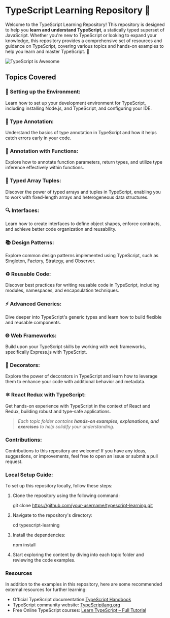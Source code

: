 

# TypeScript Learning Repository 🚀

Welcome to the TypeScript Learning Repository! This repository is designed to help you **learn and understand TypeScript**, a statically typed superset of JavaScript. Whether you're new to TypeScript or looking to expand your knowledge, this repository provides a comprehensive set of resources and guidance on TypeScript, covering various topics and hands-on examples to help you learn and master TypeScript. 🌟

![TypeScript is Awesome](https://cdn.thenewstack.io/media/2022/01/10b88c68-typescript-logo.png)


## Topics Covered

### 🔧 Setting up the Environment: 
Learn how to set up your development environment for TypeScript, including installing Node.js, and TypeScript, and configuring your IDE.

### 📝 Type Annotation:
Understand the basics of type annotation in TypeScript and how it helps catch errors early in your code.

### 🔢 Annotation with Functions: 
Explore how to annotate function parameters, return types, and utilize type inference effectively within functions.

### 🌌 Typed Array Tuples:
Discover the power of typed arrays and tuples in TypeScript, enabling you to work with fixed-length arrays and heterogeneous data structures.

### 🔍 Interfaces:
Learn how to create interfaces to define object shapes, enforce contracts, and achieve better code organization and reusability.

### 📚 Design Patterns: 
Explore common design patterns implemented using TypeScript, such as Singleton, Factory, Strategy, and Observer.

### ♻️ Reusable Code: 
 Discover best practices for writing reusable code in TypeScript, including modules, namespaces, and encapsulation techniques.

### ⚡️ Advanced Generics: 
Dive deeper into TypeScript's generic types and learn how to build flexible and reusable components.

### 🌐 Web Frameworks: 
Build upon your TypeScript skills by working with web frameworks, specifically Express.js with TypeScript.

### 🎨 Decorators: 
Explore the power of decorators in TypeScript and learn how to leverage them to enhance your code with additional behavior and metadata.

### ⚛️ React Redux with TypeScript: 
Get hands-on experience with TypeScript in the context of React and Redux, building robust and type-safe applications.

> *Each topic folder contains **hands-on examples, explanations, and exercises** to help solidify your understanding.*

### Contributions:
Contributions to this repository are welcome! If you have any ideas, suggestions, or improvements, feel free to open an issue or submit a pull request.

### Local Setup Guide:
To set up this repository locally, follow these steps:

 1. Clone the repository using the following command:
 

    git clone https://github.com/your-username/typescript-learning.git

 2. Navigate to the repository's directory:
 

    cd typescript-learning

 3. Install the dependencies:
 

    npm install

 4. Start exploring the content by diving into each topic folder and reviewing the code examples.

### Resources

 In addition to the examples in this repository, here are some recommended external resources for further learning:

 - Official TypeScript documentation:[TypeScript Handbook](https://www.typescriptlang.org/docs/handbook/)
 - TypeScript community website: [TypeScriptlang.org](https://www.typescriptlang.org/)
 - Free Online TypeScript courses: [ Learn TypeScript – Full Tutorial](https://www.youtube.com/watch?v=30LWjhZzg50&t=18s)

